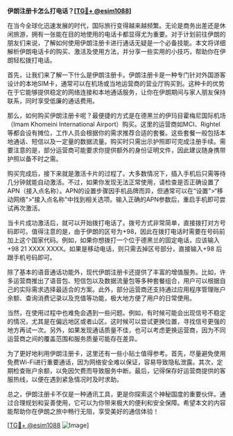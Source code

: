 **伊朗注册卡怎么打电话？[[TG💪+ @esim1088](https://t.me/s/esim1088)]**

在当今全球化迅速发展的时代，国际旅行变得越来越频繁。无论是商务出差还是休闲旅游，拥有一张能在目的地使用的电话卡都显得尤为重要。对于计划前往伊朗的朋友们来说，了解如何使用伊朗注册卡进行通话无疑是一个必备技能。本文将详细解析伊朗电话卡的购买、激活及使用方法，并分享一些实用的小技巧，帮助你在伊朗轻松拨打电话。

首先，让我们来了解一下什么是伊朗注册卡。伊朗注册卡是一种专门针对外国游客设计的本地SIM卡，通常可以在机场或当地运营商的营业厅购买到。这种卡的优势在于它能够提供稳定的网络连接和本地通话服务，让你在伊朗期间与家人朋友保持联系，同时享受低廉的通话费用。

那么，如何购买伊朗注册卡呢？最便捷的方式是在德黑兰的伊玛目霍梅尼国际机场（Imam Khomeini International Airport）购买。这里的运营商如MCI、Rightel等都会设有摊位，工作人员会根据你的需求推荐合适的套餐。这些套餐一般包括本地通话、短信以及一定量的数据流量。购买时只需出示护照即可完成注册手续。需要注意的是，部分运营商可能要求你提供额外的身份证明文件，因此建议随身携带护照以备不时之需。

购买完成后，接下来就是激活卡片的过程了。大多数情况下，插入手机后只需等待几分钟就能自动激活。不过，如果你发现无法正常使用，请检查是否正确设置了APN（接入点名称）。APN的设置步骤因手机品牌而异，但通常可以在“设置”>“移动网络”>“接入点名称”中找到相关选项。输入正确的APN参数后，重启手机即可尝试再次激活。

当卡片成功激活后，就可以开始拨打电话了。拨号方式非常简单，直接拨打对方号码即可。值得注意的是，由于伊朗的区号为+98，因此在拨打电话时需要在号码前加上这个国家代码。例如，如果你想拨打一个位于德黑兰的固定电话，应该输入+98 21 XXXX XXXX。如果是移动电话，则只需去掉区号部分，直接输入+98 后跟手机号码即可。

除了基本的语音通话功能外，现代伊朗注册卡还提供了丰富的增值服务。比如，许多运营商推出了语音包、短信包以及数据流量包等多种套餐组合，用户可以根据自己的实际需求选择最适合的方案。此外，部分运营商还支持通过应用程序管理账户余额、查询消费记录以及充值等功能，极大地方便了用户的日常使用。

当然，在使用过程中也难免会遇到一些问题。例如，有时候可能会出现信号不稳定的情况，尤其是在偏远地区或者山区。这时候可以尝试更换位置，寻找信号更强的地方再试一次。另外，如果发现通话质量不佳，也可以考虑更换运营商，因为不同运营商之间的覆盖范围和服务质量可能存在差异。

为了更好地利用伊朗注册卡，这里还有一些小贴士值得参考。首先，尽量避免使用免费Wi-Fi进行重要通话，因为网络安全难以保证，容易导致隐私泄露。其次，定期检查账户余额，以免因欠费而导致服务中断。最后，记得保存好运营商提供的客服热线，以便在遇到紧急情况时及时求助。

总之，伊朗注册卡不仅是一种通讯工具，更是你探索这个神秘国度的重要伙伴。通过合理规划和妥善使用，它可以为你带来极大的便利和安全保障。希望本文的内容能帮助你在伊朗之旅中畅行无阻，享受美好的通信体验！

[[TG💪+ @esim1088](https://t.me/s/esim1088) ![Image](https://i.postimg.cc/4NQfJmqS/Snipaste-2025-05-13-00-14-12.png)]